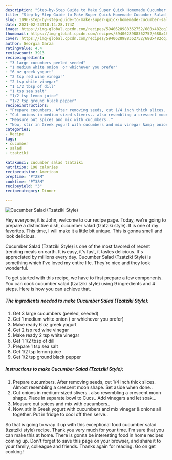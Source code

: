 ```yaml
---
description: "Step-by-Step Guide to Make Super Quick Homemade Cucumber Salad (Tzatziki Style)"
title: "Step-by-Step Guide to Make Super Quick Homemade Cucumber Salad (Tzatziki Style)"
slug: 1096-step-by-step-guide-to-make-super-quick-homemade-cucumber-salad-tzatziki-style
date: 2021-02-23T18:14:28.174Z
image: https://img-global.cpcdn.com/recipes/5940628988362752/680x482cq70/cucumber-salad-tzatziki-style-recipe-main-photo.jpg
thumbnail: https://img-global.cpcdn.com/recipes/5940628988362752/680x482cq70/cucumber-salad-tzatziki-style-recipe-main-photo.jpg
cover: https://img-global.cpcdn.com/recipes/5940628988362752/680x482cq70/cucumber-salad-tzatziki-style-recipe-main-photo.jpg
author: Georgia Garza
ratingvalue: 4.4
reviewcount: 3913
recipeingredient:
- "3 large cucumbers peeled seeded"
- "1 medium white onion  or whichever you prefer"
- "6 oz greek yogurt"
- "2 tsp red wine vinegar"
- "2 tsp white vinegar"
- "1 1/2 tbsp of dill"
- "1 tsp sea salt"
- "1/2 tsp lemon juice"
- "1/2 tsp ground black pepper"
recipeinstructions:
- "Prepare cucumbers. After removing seeds, cut 1/4 inch thick slices. Almost resembling a crescent moon shape. Set aside when done.."
- "Cut onions in medium-sized slivers.. also resembling a crescent moon shape. Place in separate bowl to Cucs.. Add vinegars and let soak..."
- "Measure out spices and mix with cucumbers.."
- "Now, stir in Greek yogurt with cucumbers and mix vinegar &amp; onions all together. Put in fridge to cool off then serve.."
categories:
- Recipe
tags:
- cucumber
- salad
- tzatziki

katakunci: cucumber salad tzatziki 
nutrition: 198 calories
recipecuisine: American
preptime: "PT28M"
cooktime: "PT38M"
recipeyield: "3"
recipecategory: Dinner

---
```



![Cucumber Salad (Tzatziki Style)](https://img-global.cpcdn.com/recipes/5940628988362752/680x482cq70/cucumber-salad-tzatziki-style-recipe-main-photo.jpg)

Hey everyone, it is John, welcome to our recipe page. Today, we're going to prepare a distinctive dish, cucumber salad (tzatziki style). It is one of my favorites. This time, I will make it a little bit unique. This is gonna smell and look delicious.

Cucumber Salad (Tzatziki Style) is one of the most favored of recent trending meals on earth. It is easy, it's fast, it tastes delicious. It's appreciated by millions every day. Cucumber Salad (Tzatziki Style) is something which I've loved my entire life. They're nice and they look wonderful.




To get started with this recipe, we have to first prepare a few components. You can cook cucumber salad (tzatziki style) using 9 ingredients and 4 steps. Here is how you can achieve that.

<!--inarticleads1-->

##### The ingredients needed to make Cucumber Salad (Tzatziki Style):

1. Get 3 large cucumbers (peeled, seeded)
1. Get 1 medium white onion ( or whichever you prefer)
1. Make ready 6 oz greek yogurt
1. Get 2 tsp red wine vinegar
1. Make ready 2 tsp white vinegar
1. Get 1 1/2 tbsp of dill
1. Prepare 1 tsp sea salt
1. Get 1/2 tsp lemon juice
1. Get 1/2 tsp ground black pepper




<!--inarticleads2-->

##### Instructions to make Cucumber Salad (Tzatziki Style):

1. Prepare cucumbers. After removing seeds, cut 1/4 inch thick slices. Almost resembling a crescent moon shape. Set aside when done..
1. Cut onions in medium-sized slivers.. also resembling a crescent moon shape. Place in separate bowl to Cucs.. Add vinegars and let soak...
1. Measure out spices and mix with cucumbers..
1. Now, stir in Greek yogurt with cucumbers and mix vinegar &amp; onions all together. Put in fridge to cool off then serve..




So that is going to wrap it up with this exceptional food cucumber salad (tzatziki style) recipe. Thank you very much for your time. I'm sure that you can make this at home. There is gonna be interesting food in home recipes coming up. Don't forget to save this page on your browser, and share it to your family, colleague and friends. Thanks again for reading. Go on get cooking!
